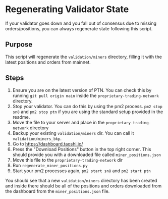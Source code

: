 # Regenerating Validator State

If your validator goes down and you fall out of consensus due to missing orders/positions, 
you can always regenerate state following this script.

## Purpose

This script will regenerate the `validation/miners` directory, filling it with the latest positions
and orders from mainnet.

## Steps

1. Ensure you are on the latest version of PTN. You can check this by running `git pull origin main` 
inside the `proprietary-trading-network` directory.
2. Stop your validator. You can do this by using the pm2 process. `pm2 stop sn8` and `pm2 stop ptn` if you
are using the standard setup provided in the readme.
3. Move the file to your server and place in the `proprietary-trading-network` directory
4. Backup your existing `validation/miners` dir. You can call it `validation/miners_bkp`.
5. Go to https://dashboard.taoshi.io/
6. Press the "Download Positions" button in the top right corner. This should provide you with
a downloaded file called `miner_positions.json`
7. Move this file to the `proprietary-trading-network` dir
8. Run `regenerate_miner_positions.py`
9. Start your pm2 processes again, `pm2 start sn8` and `pm2 start ptn`

You should see that a new `validation/miners` directory has been created and inside there 
should be all of the positions and orders downloaded from the dashboard from 
the `miner_positions.json` file.